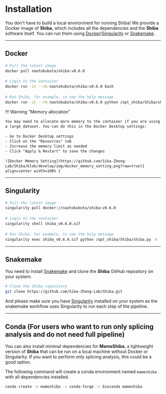 # Installation

You don't have to build a local environment for running Shiba! We provide a Docker image of **Shiba**, which includes all the dependencies and the **Shiba** software itself. You can run them using [Docker](https://docs.docker.com/get-docker/)/[Singularity](https://sylabs.io/guides/3.7/user-guide/quick_start.html) or [Snakemake](https://snakemake.readthedocs.io/en/stable/).

---

## Docker

``` bash
# Pull the latest image
docker pull naotokubota/shiba:v0.6.0

# Login to the container
docker run -it --rm naotokubota/shiba:v0.6.0 bash

# Run Shiba, for example, to see the help message
docker run -it --rm naotokubota/shiba:v0.6.0 python /opt_shiba/Shiba/shiba.py -h
```

!!! Warning "Memory allocation"

	You may need to allocate more memory to the container if you are using a large dataset. You can do this in the Docker Desktop settings:

	- Go to Docker Desktop settings
	- Click on the "Resources" tab
	- Increase the memory limit as needed
	- Click "Apply & Restart" to save the changes

	![Docker Memory Setting](https://github.com/Sika-Zheng-Lab/Shiba/blob/develop/img/docker_memory_setting.png?raw=true){ align=center width=100% }


---

## Singularity

``` bash
# Pull the latest image
singularity pull docker://naotokubota/shiba:v0.6.0

# Login to the container
singularity shell shiba_v0.6.0.sif

# Run Shiba, for example, to see the help message
singularity exec shiba_v0.6.0.sif python /opt_shiba/Shiba/shiba.py -h
```

---

## Snakemake

You need to install [Snakemake](https://snakemake.readthedocs.io/en/stable/) and clone the **Shiba** GitHub repository on your system:

``` bash
# Clone the Shiba repository
git clone https://github.com/Sika-Zheng-Lab/Shiba.git
```

And please make sure you have [Singularity](https://sylabs.io/guides/3.7/user-guide/quick_start.html) installed on your system as the snakemake workflow uses Singularity to run each step of the pipeline.

---

## Conda (For users who want to run only splicing analysis and do not need full pipeline)

You can also install minimal dependencies for **MameShiba**, a lightweight version of **Shiba** that can be run on a local machine without Docker or Singularity. If you want to perform only splicing analysis, this could be a good option.

The following command will create a conda environment named `mameshiba` with all dependencies installed.

``` bash
conda create -n mameshiba -c conda-forge -c bioconda mameshiba
```
